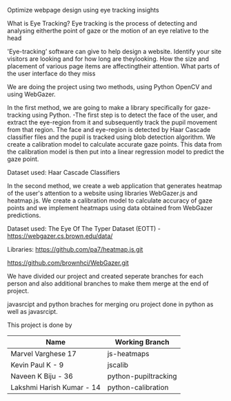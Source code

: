Optimize webpage design using eye tracking insights


What is Eye Tracking?
Eye tracking is the process of detecting and analysing eitherthe point of gaze or the motion of an eye relative to the head




'Eye-tracking’ software can give to help design a website.
Identify your site visitors are looking and for how long are theylooking. 
How the size and placement of various page items are affectingtheir attention.
What parts of the user interface do they miss



We are doing the project using two methods, using Python OpenCV and using WebGazer. 

In the first method, we are going to make a library specifically for gaze-tracking using Python.
-The first step is to detect the face of the user, and extract the eye-region from it and subsequently track the pupil movement from that region. The face and eye-region is detected by Haar Cascade classifier files and the pupil is tracked using blob detection algorithm. We create a calibration model to calculate accurate gaze points. This data from the calibration model is then put into a linear regression model to predict the gaze point.

Dataset used:
Haar Cascade Classifiers

In the second method, we create a web application that generates heatmap of the user's attention to a website using libraries WebGazer.js and heatmap.js. We create a calibration model to calculate accuracy of gaze points and we implement heatmaps using data obtained from WebGazer predictions.

Dataset used: 
The Eye Of The Typer Dataset (EOTT) - https://webgazer.cs.brown.edu/data/

Libraries:
https://github.com/pa7/heatmap.js.git

https://github.com/brownhci/WebGazer.git

We have divided our project and created seperate branches for each person and also additional branches to make them merge at the end of project.

javasrcipt and python braches for merging oru project done in python as well as javasrcipt.

This project is done by 
                   
| Name | Working Branch |
| ------ | ------ |
| Marvel Varghese 17 | js-heatmaps |
| Kevin Paul K - 9| jscalib |
| Naveen K Biju - 36    | python-pupiltracking|
|Lakshmi Harish Kumar - 14 |python-calibration|

